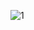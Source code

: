 ![1](https://user-images.githubusercontent.com/113123600/218426803-1759a24c-c00a-4d8f-90a0-9befa30c101c.png)
